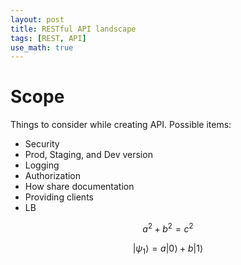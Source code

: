 ```yaml
---
layout: post
title: RESTful API landscape
tags: [REST, API]
use_math: true
---
```


# Scope
Things to consider while creating API. Possible items:

- Security
- Prod, Staging, and Dev version
- Logging
- Authorization
- How share documentation
- Providing clients
- LB


$$a^2 + b^2 = c^2$$

$$
   |\psi_1\rangle = a|0\rangle + b|1\rangle
$$

